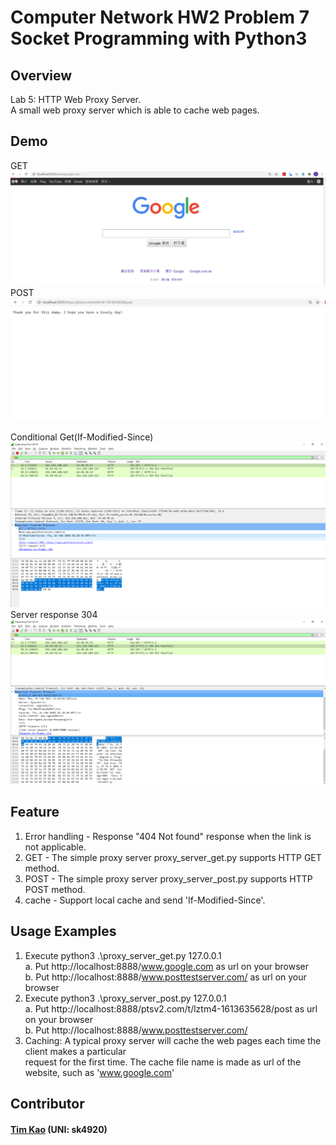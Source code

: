 # Computer Network HW2 Problem 7 Socket Programming with Python3 #

## Overview ##
Lab 5: HTTP Web Proxy Server. \
A small web proxy server which is able to cache web pages.

## Demo ##
GET
![image](https://github.com/tim-kao/Computer-Network-HW2-Problem-7-Socket-Programming-with-Python3/blob/main/get.png)
POST
![image](https://github.com/tim-kao/Computer-Network-HW2-Problem-7-Socket-Programming-with-Python3/blob/main/post.png)

Conditional Get(If-Modified-Since)
![image](https://github.com/tim-kao/Computer-Network-HW2-Problem-7-Socket-Programming-with-Python3/blob/main/Conditional_Get.png)
Server response 304
![image](https://github.com/tim-kao/Computer-Network-HW2-Problem-7-Socket-Programming-with-Python3/blob/main/reponse_304.png)
## Feature ##
1. Error handling - Response "404 Not found" response when the link is not applicable. 
2. GET - The simple proxy server proxy_server_get.py supports HTTP GET method.
3. POST - The simple proxy server proxy_server_post.py supports HTTP POST method.
4. cache - Support local cache and send 'If-Modified-Since'.
##  Usage Examples ##
1. Execute python3 .\proxy_server_get.py 127.0.0.1\
   a. Put http://localhost:8888/www.google.com as url on your browser \
   b. Put http://localhost:8888/www.posttestserver.com/ as url on your browser 
2. Execute python3 .\proxy_server_post.py 127.0.0.1\
   a. Put http://localhost:8888/ptsv2.com/t/lztm4-1613635628/post as url on your browser\
   b. Put http://localhost:8888/www.posttestserver.com/
3. Caching: A typical proxy server will cache the web pages each time the client makes a particular\
request for the first time. The cache file name is made as url of the website, such as 'www.google.com'
   
## Contributor ##
#### [Tim Kao](https://github.com/tim-kao?fbclid=IwAR0lWAvmWe03EtuderoHdKEpYYG8pnl2ca1bN1b5DBfEMP-wFv4kQupl-Jg) (UNI: sk4920)
